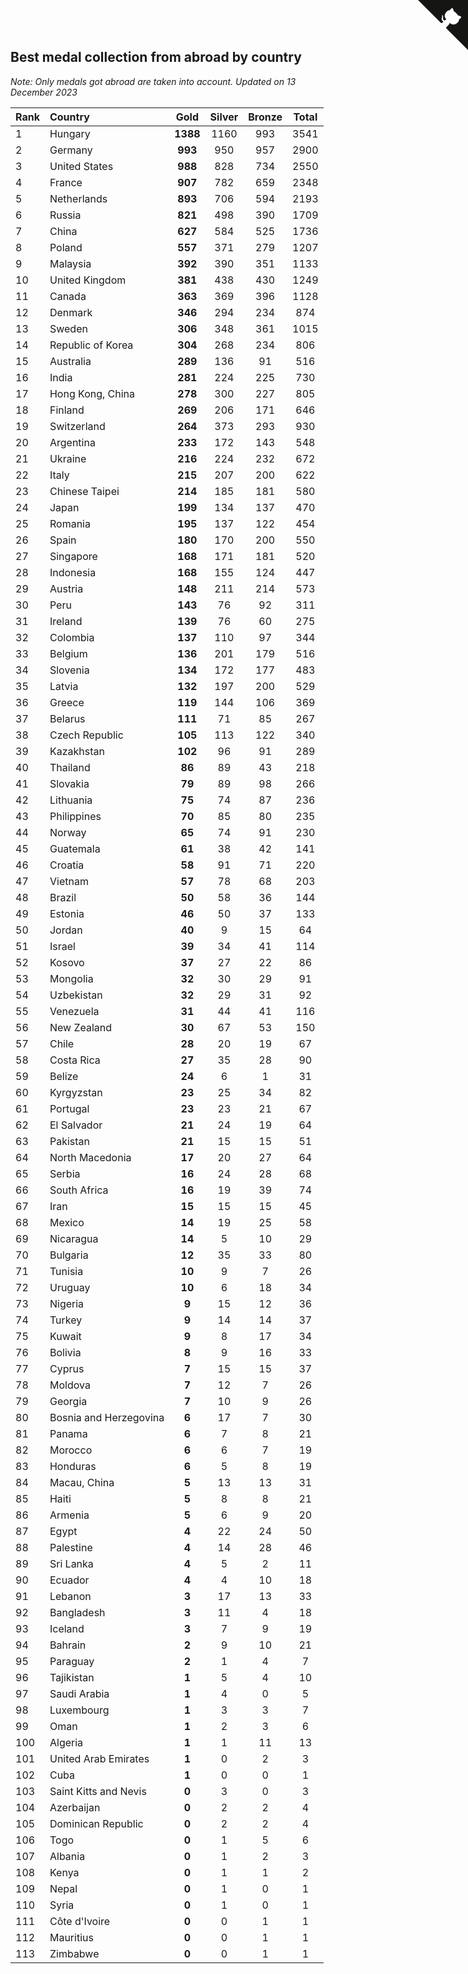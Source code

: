 ## Best medal collection from abroad by country

*Note: Only medals got abroad are taken into account.*
*Updated on 13 December 2023*

| Rank | Country | Gold | Silver | Bronze | Total |
| :--- | :--- | :--: | :--: | :--: | :--: |
| 1 | Hungary | **1388** | 1160 | 993 | 3541 |
| 2 | Germany | **993** | 950 | 957 | 2900 |
| 3 | United States | **988** | 828 | 734 | 2550 |
| 4 | France | **907** | 782 | 659 | 2348 |
| 5 | Netherlands | **893** | 706 | 594 | 2193 |
| 6 | Russia | **821** | 498 | 390 | 1709 |
| 7 | China | **627** | 584 | 525 | 1736 |
| 8 | Poland | **557** | 371 | 279 | 1207 |
| 9 | Malaysia | **392** | 390 | 351 | 1133 |
| 10 | United Kingdom | **381** | 438 | 430 | 1249 |
| 11 | Canada | **363** | 369 | 396 | 1128 |
| 12 | Denmark | **346** | 294 | 234 | 874 |
| 13 | Sweden | **306** | 348 | 361 | 1015 |
| 14 | Republic of Korea | **304** | 268 | 234 | 806 |
| 15 | Australia | **289** | 136 | 91 | 516 |
| 16 | India | **281** | 224 | 225 | 730 |
| 17 | Hong Kong, China | **278** | 300 | 227 | 805 |
| 18 | Finland | **269** | 206 | 171 | 646 |
| 19 | Switzerland | **264** | 373 | 293 | 930 |
| 20 | Argentina | **233** | 172 | 143 | 548 |
| 21 | Ukraine | **216** | 224 | 232 | 672 |
| 22 | Italy | **215** | 207 | 200 | 622 |
| 23 | Chinese Taipei | **214** | 185 | 181 | 580 |
| 24 | Japan | **199** | 134 | 137 | 470 |
| 25 | Romania | **195** | 137 | 122 | 454 |
| 26 | Spain | **180** | 170 | 200 | 550 |
| 27 | Singapore | **168** | 171 | 181 | 520 |
| 28 | Indonesia | **168** | 155 | 124 | 447 |
| 29 | Austria | **148** | 211 | 214 | 573 |
| 30 | Peru | **143** | 76 | 92 | 311 |
| 31 | Ireland | **139** | 76 | 60 | 275 |
| 32 | Colombia | **137** | 110 | 97 | 344 |
| 33 | Belgium | **136** | 201 | 179 | 516 |
| 34 | Slovenia | **134** | 172 | 177 | 483 |
| 35 | Latvia | **132** | 197 | 200 | 529 |
| 36 | Greece | **119** | 144 | 106 | 369 |
| 37 | Belarus | **111** | 71 | 85 | 267 |
| 38 | Czech Republic | **105** | 113 | 122 | 340 |
| 39 | Kazakhstan | **102** | 96 | 91 | 289 |
| 40 | Thailand | **86** | 89 | 43 | 218 |
| 41 | Slovakia | **79** | 89 | 98 | 266 |
| 42 | Lithuania | **75** | 74 | 87 | 236 |
| 43 | Philippines | **70** | 85 | 80 | 235 |
| 44 | Norway | **65** | 74 | 91 | 230 |
| 45 | Guatemala | **61** | 38 | 42 | 141 |
| 46 | Croatia | **58** | 91 | 71 | 220 |
| 47 | Vietnam | **57** | 78 | 68 | 203 |
| 48 | Brazil | **50** | 58 | 36 | 144 |
| 49 | Estonia | **46** | 50 | 37 | 133 |
| 50 | Jordan | **40** | 9 | 15 | 64 |
| 51 | Israel | **39** | 34 | 41 | 114 |
| 52 | Kosovo | **37** | 27 | 22 | 86 |
| 53 | Mongolia | **32** | 30 | 29 | 91 |
| 54 | Uzbekistan | **32** | 29 | 31 | 92 |
| 55 | Venezuela | **31** | 44 | 41 | 116 |
| 56 | New Zealand | **30** | 67 | 53 | 150 |
| 57 | Chile | **28** | 20 | 19 | 67 |
| 58 | Costa Rica | **27** | 35 | 28 | 90 |
| 59 | Belize | **24** | 6 | 1 | 31 |
| 60 | Kyrgyzstan | **23** | 25 | 34 | 82 |
| 61 | Portugal | **23** | 23 | 21 | 67 |
| 62 | El Salvador | **21** | 24 | 19 | 64 |
| 63 | Pakistan | **21** | 15 | 15 | 51 |
| 64 | North Macedonia | **17** | 20 | 27 | 64 |
| 65 | Serbia | **16** | 24 | 28 | 68 |
| 66 | South Africa | **16** | 19 | 39 | 74 |
| 67 | Iran | **15** | 15 | 15 | 45 |
| 68 | Mexico | **14** | 19 | 25 | 58 |
| 69 | Nicaragua | **14** | 5 | 10 | 29 |
| 70 | Bulgaria | **12** | 35 | 33 | 80 |
| 71 | Tunisia | **10** | 9 | 7 | 26 |
| 72 | Uruguay | **10** | 6 | 18 | 34 |
| 73 | Nigeria | **9** | 15 | 12 | 36 |
| 74 | Turkey | **9** | 14 | 14 | 37 |
| 75 | Kuwait | **9** | 8 | 17 | 34 |
| 76 | Bolivia | **8** | 9 | 16 | 33 |
| 77 | Cyprus | **7** | 15 | 15 | 37 |
| 78 | Moldova | **7** | 12 | 7 | 26 |
| 79 | Georgia | **7** | 10 | 9 | 26 |
| 80 | Bosnia and Herzegovina | **6** | 17 | 7 | 30 |
| 81 | Panama | **6** | 7 | 8 | 21 |
| 82 | Morocco | **6** | 6 | 7 | 19 |
| 83 | Honduras | **6** | 5 | 8 | 19 |
| 84 | Macau, China | **5** | 13 | 13 | 31 |
| 85 | Haiti | **5** | 8 | 8 | 21 |
| 86 | Armenia | **5** | 6 | 9 | 20 |
| 87 | Egypt | **4** | 22 | 24 | 50 |
| 88 | Palestine | **4** | 14 | 28 | 46 |
| 89 | Sri Lanka | **4** | 5 | 2 | 11 |
| 90 | Ecuador | **4** | 4 | 10 | 18 |
| 91 | Lebanon | **3** | 17 | 13 | 33 |
| 92 | Bangladesh | **3** | 11 | 4 | 18 |
| 93 | Iceland | **3** | 7 | 9 | 19 |
| 94 | Bahrain | **2** | 9 | 10 | 21 |
| 95 | Paraguay | **2** | 1 | 4 | 7 |
| 96 | Tajikistan | **1** | 5 | 4 | 10 |
| 97 | Saudi Arabia | **1** | 4 | 0 | 5 |
| 98 | Luxembourg | **1** | 3 | 3 | 7 |
| 99 | Oman | **1** | 2 | 3 | 6 |
| 100 | Algeria | **1** | 1 | 11 | 13 |
| 101 | United Arab Emirates | **1** | 0 | 2 | 3 |
| 102 | Cuba | **1** | 0 | 0 | 1 |
| 103 | Saint Kitts and Nevis | **0** | 3 | 0 | 3 |
| 104 | Azerbaijan | **0** | 2 | 2 | 4 |
| 105 | Dominican Republic | **0** | 2 | 2 | 4 |
| 106 | Togo | **0** | 1 | 5 | 6 |
| 107 | Albania | **0** | 1 | 2 | 3 |
| 108 | Kenya | **0** | 1 | 1 | 2 |
| 109 | Nepal | **0** | 1 | 0 | 1 |
| 110 | Syria | **0** | 1 | 0 | 1 |
| 111 | Côte d'Ivoire | **0** | 0 | 1 | 1 |
| 112 | Mauritius | **0** | 0 | 1 | 1 |
| 113 | Zimbabwe | **0** | 0 | 1 | 1 |


<a href="https://github.com/JustinTimeCuber/wca_statistics" class="github-corner" aria-label="View source on Github"><svg width="80" height="80" viewBox="0 0 250 250" style="fill:#151513; color:#fff; position: absolute; top: 0; border: 0; right: 0;" aria-hidden="true"><path d="M0,0 L115,115 L130,115 L142,142 L250,250 L250,0 Z"></path><path d="M128.3,109.0 C113.8,99.7 119.0,89.6 119.0,89.6 C122.0,82.7 120.5,78.6 120.5,78.6 C119.2,72.0 123.4,76.3 123.4,76.3 C127.3,80.9 125.5,87.3 125.5,87.3 C122.9,97.6 130.6,101.9 134.4,103.2" fill="currentColor" style="transform-origin: 130px 106px;" class="octo-arm"></path><path d="M115.0,115.0 C114.9,115.1 118.7,116.5 119.8,115.4 L133.7,101.6 C136.9,99.2 139.9,98.4 142.2,98.6 C133.8,88.0 127.5,74.4 143.8,58.0 C148.5,53.4 154.0,51.2 159.7,51.0 C160.3,49.4 163.2,43.6 171.4,40.1 C171.4,40.1 176.1,42.5 178.8,56.2 C183.1,58.6 187.2,61.8 190.9,65.4 C194.5,69.0 197.7,73.2 200.1,77.6 C213.8,80.2 216.3,84.9 216.3,84.9 C212.7,93.1 206.9,96.0 205.4,96.6 C205.1,102.4 203.0,107.8 198.3,112.5 C181.9,128.9 168.3,122.5 157.7,114.1 C157.9,116.9 156.7,120.9 152.7,124.9 L141.0,136.5 C139.8,137.7 141.6,141.9 141.8,141.8 Z" fill="currentColor" class="octo-body"></path></svg></a><style>.github-corner:hover .octo-arm{animation:octocat-wave 560ms ease-in-out}@keyframes octocat-wave{0%,100%{transform:rotate(0)}20%,60%{transform:rotate(-25deg)}40%,80%{transform:rotate(10deg)}}@media (max-width:500px){.github-corner:hover .octo-arm{animation:none}.github-corner .octo-arm{animation:octocat-wave 560ms ease-in-out}}</style>
